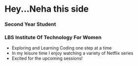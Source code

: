 # Hey...Neha this side

### Second Year Student
### LBS Institute Of Technology For Women

- Exploring and Learning Coding one step at a time
- In my leisure time I enjoy watching a variety of Netflix series
- Excited for the upcoming sessions!